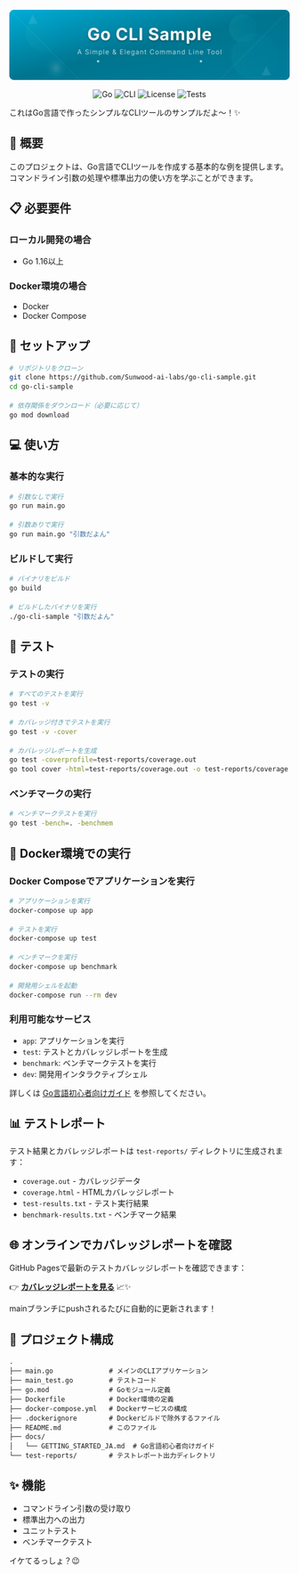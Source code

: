 <div align="center">

![Header](./header.svg)

<p align="center">
  <img src="https://img.shields.io/badge/Go-00ADD8?style=for-the-badge&logo=go&logoColor=white" alt="Go"/>
  <img src="https://img.shields.io/badge/CLI-4EAA25?style=for-the-badge&logo=gnu-bash&logoColor=white" alt="CLI"/>
  <img src="https://img.shields.io/badge/License-MIT-yellow.svg?style=for-the-badge" alt="License"/>
  <img src="https://img.shields.io/badge/Test-Passing-success?style=for-the-badge&logo=go" alt="Tests"/>
</p>

</div>

これはGo言語で作ったシンプルなCLIツールのサンプルだよ〜！✨

## 📖 概要

このプロジェクトは、Go言語でCLIツールを作成する基本的な例を提供します。
コマンドライン引数の処理や標準出力の使い方を学ぶことができます。

## 📋 必要要件

### ローカル開発の場合
- Go 1.16以上

### Docker環境の場合
- Docker
- Docker Compose

## 🚀 セットアップ

```bash
# リポジトリをクローン
git clone https://github.com/Sunwood-ai-labs/go-cli-sample.git
cd go-cli-sample

# 依存関係をダウンロード（必要に応じて）
go mod download
```

## 💻 使い方

### 基本的な実行

```bash
# 引数なしで実行
go run main.go

# 引数ありで実行
go run main.go "引数だよん"
```

### ビルドして実行

```bash
# バイナリをビルド
go build

# ビルドしたバイナリを実行
./go-cli-sample "引数だよん"
```

## 🧪 テスト

### テストの実行

```bash
# すべてのテストを実行
go test -v

# カバレッジ付きでテストを実行
go test -v -cover

# カバレッジレポートを生成
go test -coverprofile=test-reports/coverage.out
go tool cover -html=test-reports/coverage.out -o test-reports/coverage.html
```

### ベンチマークの実行

```bash
# ベンチマークテストを実行
go test -bench=. -benchmem
```

## 🐳 Docker環境での実行

### Docker Composeでアプリケーションを実行

```bash
# アプリケーションを実行
docker-compose up app

# テストを実行
docker-compose up test

# ベンチマークを実行
docker-compose up benchmark

# 開発用シェルを起動
docker-compose run --rm dev
```

### 利用可能なサービス

- `app`: アプリケーションを実行
- `test`: テストとカバレッジレポートを生成
- `benchmark`: ベンチマークテストを実行
- `dev`: 開発用インタラクティブシェル

詳しくは [Go言語初心者向けガイド](docs/GETTING_STARTED_JA.md) を参照してください。

## 📊 テストレポート

テスト結果とカバレッジレポートは `test-reports/` ディレクトリに生成されます：

- `coverage.out` - カバレッジデータ
- `coverage.html` - HTMLカバレッジレポート
- `test-results.txt` - テスト実行結果
- `benchmark-results.txt` - ベンチマーク結果

## 🌐 オンラインでカバレッジレポートを確認

GitHub Pagesで最新のテストカバレッジレポートを確認できます：

👉 **[カバレッジレポートを見る](https://sunwood-ai-labs.github.io/go-cli-sample/)** 📈✨

mainブランチにpushされるたびに自動的に更新されます！

## 📁 プロジェクト構成

```
.
├── main.go              # メインのCLIアプリケーション
├── main_test.go         # テストコード
├── go.mod               # Goモジュール定義
├── Dockerfile           # Docker環境の定義
├── docker-compose.yml   # Dockerサービスの構成
├── .dockerignore        # Dockerビルドで除外するファイル
├── README.md            # このファイル
├── docs/
│   └── GETTING_STARTED_JA.md  # Go言語初心者向けガイド
└── test-reports/        # テストレポート出力ディレクトリ
```

## ✨ 機能

- コマンドライン引数の受け取り
- 標準出力への出力
- ユニットテスト
- ベンチマークテスト

イケてるっしょ？😉
